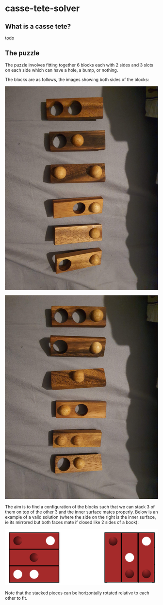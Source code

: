 # casse-tete-solver

## What is a casse tete?

todo

## The puzzle

The puzzle involves fitting together 6 blocks each with 2 sides and 3 slots on each side which can have a hole, a bump, or nothing.

The blocks are as follows, the images showing both sides of the blocks:

![Puzzle pieces side A](images/pieces-side-a.jpg)

![Puzzle pieces side B](images/pieces-side-b.jpg)

The aim is to find a configuration of the blocks such that we can stack 3 of them on top of the other 3 and the inner surface mates properly. Below is an example of a valid solution (where the side on the right is the inner surface, ie its mirrored but both faces mate if closed like 2 sides of a book):

![Valid solution example](images/valid.png)

Note that the stacked pieces can be horizontally rotated relative to each other to fit.

